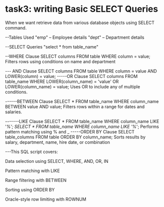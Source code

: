 # task3: writing Basic SELECT Queries

When we want retrieve data from various database objects using SELECT command.

--Tables Used
"emp" – Employee details
"dept" – Department details

--SELECT Queries
"select * from table_name"

--WHERE Clause
SELECT columns FROM table WHERE column = value;
Filters rows using conditions on name and department

--- AND Clause
SELECT columns FROM table WHERE column = value AND LOWER(column) = value;
-----OR Clause
SELECT columns FROM table_name WHERE LOWER(column_name) = 'value' OR LOWER(column_name) = value;
Uses OR to include any of multiple conditions.

------BETWEEN Clause
SELECT * FROM table_name WHERE column_name BETWEEN value AND value;
Filters rows within a range for dates and salaries.

-------LIKE Clause
SELECT * FROM table_name WHERE column_name LIKE '_%';
SELECT * FROM table_name WHERE column_name LIKE '%_';
Performs pattern matching using % and _
-----ORDER BY Clause
SELECT table_columns FROM table ORDER BY column_name;
Sorts results by salary, department, name, hire date, or combination

---This SQL script covers:

Data selection using SELECT, WHERE, AND, OR, IN

Pattern matching with LIKE

Range filtering with BETWEEN

Sorting using ORDER BY

Oracle-style row limiting with ROWNUM
